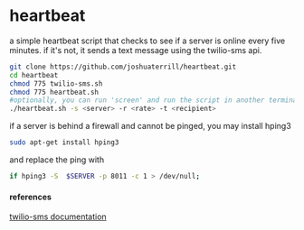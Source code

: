 # heartbeat
a simple heartbeat script that checks to see if a server is online every five minutes. if it's not, it sends a text message using the twilio-sms api.

```bash
git clone https://github.com/joshuaterrill/heartbeat.git
cd heartbeat
chmod 775 twilio-sms.sh
chmod 775 heartbeat.sh
#optionally, you can run 'screen' and run the script in another terminal tab
./heartbeat.sh -s <server> -r <rate> -t <recipient>
```

if a server is behind a firewall and cannot be pinged, you may install hping3

```bash
sudo apt-get install hping3
```

and replace the ping with

```bash
if hping3 -S  $SERVER -p 8011 -c 1 > /dev/null;
```

#### references
[twilio-sms documentation](https://www.twilio.com/labs/bash/sms)
